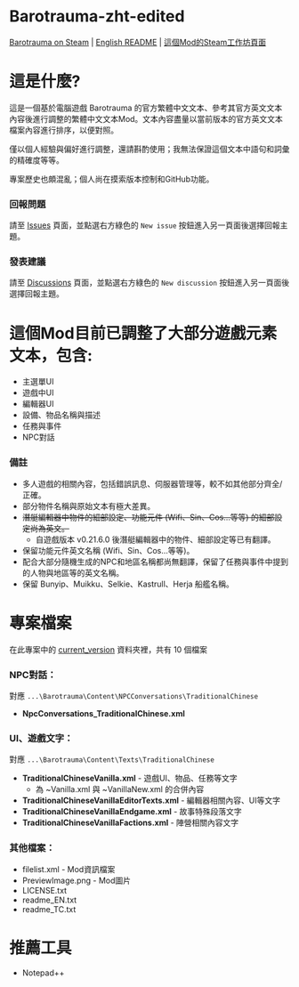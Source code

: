 # Barotrauma-zht-edited
[Barotrauma on Steam](https://store.steampowered.com/app/602960/Barotrauma/) | [English README](./README_eng.md) | [這個Mod的Steam工作坊頁面](https://steamcommunity.com/sharedfiles/filedetails/?id=2804180128)

# 這是什麼?
這是一個基於電腦遊戲 Barotrauma 的官方繁體中文文本、參考其官方英文文本內容後進行調整的繁體中文文本Mod。文本內容盡量以當前版本的官方英文文本檔案內容進行排序，以便對照。

僅以個人經驗與偏好進行調整，還請斟酌使用；我無法保證這個文本中語句和詞彙的精確度等等。

專案歷史也頗混亂；個人尚在摸索版本控制和GitHub功能。

### 回報問題
請至 [Issues](https://github.com/nokau/Barotrauma.zht.edited.mod/issues) 頁面，並點選右方綠色的 `New issue` 按鈕進入另一頁面後選擇回報主題。

### 發表建議
請至 [Discussions](https://github.com/nokau/Barotrauma.zht.edited.mod/discussions) 頁面，並點選右方綠色的 `New discussion` 按鈕進入另一頁面後選擇回報主題。

# 這個Mod目前已調整了大部分遊戲元素文本，包含:
- 主選單UI
- 遊戲中UI
- 編輯器UI
- 設備、物品名稱與描述
- 任務與事件
- NPC對話

### 備註
- 多人遊戲的相關內容，包括錯誤訊息、伺服器管理等，較不如其他部分齊全/正確。
- 部分物件名稱與原始文本有極大差異。
- ~~潛艇編輯器中物件的細部設定、功能元件 (Wifi、Sin、Cos...等等) 的細部設定尚為英文。~~
  - 自遊戲版本 v0.21.6.0 後潛艇編輯器中的物件、細部設定等已有翻譯。
- 保留功能元件英文名稱 (Wifi、Sin、Cos...等等)。
- 配合大部分隨機生成的NPC和地區名稱都尚無翻譯，保留了任務與事件中提到的人物與地區等的英文名稱。
- 保留 Bunyip、Muikku、Selkie、Kastrull、Herja 船艦名稱。

# 專案檔案
在此專案中的 [current_version](./current_version) 資料夾裡，共有 10 個檔案

### NPC對話：
對應 `...\Barotrauma\Content\NPCConversations\TraditionalChinese`
- **NpcConversations_TraditionalChinese.xml**

### UI、遊戲文字：
對應 `...\Barotrauma\Content\Texts\TraditionalChinese`
- **TraditionalChineseVanilla.xml** - 遊戲UI、物品、任務等文字
  - 為 ~Vanilla.xml 與 ~VanillaNew.xml 的合併內容
- **TraditionalChineseVanillaEditorTexts.xml** - 編輯器相關內容、UI等文字
- **TraditionalChineseVanillaEndgame.xml** - 故事特殊段落文字
- **TraditionalChineseVanillaFactions.xml** - 陣營相關內容文字

### 其他檔案：
- filelist.xml - Mod資訊檔案
- PreviewImage.png - Mod圖片
- LICENSE.txt
- readme_EN.txt
- readme_TC.txt

# 推薦工具
- Notepad++
